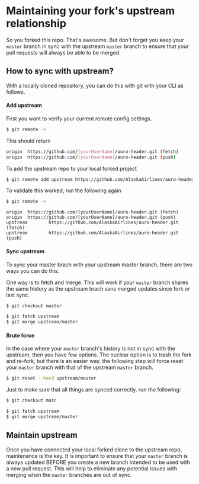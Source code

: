 # Maintaining your fork's upstream relationship

So you forked this repo. That's awesome. But don't forget you keep your `master` branch in sync with the upstream `master` branch to ensure that your pull requests will always be able to be merged.

## How to sync with upstream?

With a locally cloned repository, you can do this with git with your CLI as follows.

#### Add upstream

First you want to verify your current remote config settings.

```bash
$ git remote -v
```

This should return

```bash
origin  https://github.com/[yourUserName]/auro-header.git (fetch)
origin  https://github.com/[yourUserName]/auro-header.git (push)
```

To add the upstream repo to your local forked project

```bash
$ git remote add upstream https://github.com/AlaskaAirlines/auro-header.git
```

To validate this worked, run the following again

```bash
$ git remote -v
```

```
origin  https://github.com/[yourUserName]/auro-header.git (fetch)
origin  https://github.com/[yourUserName]/auro-header.git (push)
upstream        https://github.com/AlaskaAirlines/auro-header.git (fetch)
upstream        https://github.com/AlaskaAirlines/auro-header.git (push)
```

#### Sync upstream

To sync your master brach with your upstream master branch, there are two ways you can do this.

One way is to fetch and merge. This will work if your `master` branch shares the same history as the upstream brach sans merged updates since fork or last sync.

```bash
$ git checkout master

$ git fetch upstream
$ git merge upstream/master
```

#### Brute force

In the case where your `master` branch's history is not in sync with the upstream, then you have few options. The nuclear option is to trash the fork and re-fork, but there is an easier way. the following step will force reset your `master` branch with that of the upstream `master` branch.

```bash
$ git reset --hard upstream/master
```

Just to make sure that all things are synced correctly, run the following:

```bash
$ git checkout main

$ git fetch upstream
$ git merge upstream/master
```

## Maintain upstream

Once you have connected your local forked clone to the upstream repo, maintenance is the key. It is important to ensure that your `master` branch is always updated BEFORE you create a new branch intended to be used with a new pull request. This will help to eliminate any potential issues with merging when the `master` branches are out of sync.
